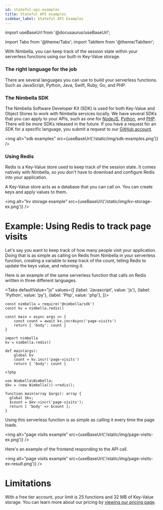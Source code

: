 ```yaml
---
id: stateful-api-examples
title: Stateful API examples
sidebar_label: Stateful API Examples
---
```


import useBaseUrl from '@docusaurus/useBaseUrl';

import Tabs from '@theme/Tabs';
import TabItem from '@theme/TabItem';

With Nimbella, you can keep track of the session state within your serverless functions using our built-in Key-Value storage.

### The right language for the job

There are several languages you can use to build your serverless functions. Such as JavaScript, Python, Java, Swift, Ruby, Go, and PHP.

### The Nimbella SDK

The Nimbella Software Developer Kit (SDK) is used for both Key-Value and Object Stores to work with Nimbella services locally. We have several SDKs that you can apply to your APIs, such as one for [NodeJS](https://www.npmjs.com/package/@nimbella/sdk), [Python](https://pypi.org/project/nimbella/), and [PHP](https://packagist.org/packages/nimbella/nimbella). There will be more SDKs released in the future. If you have a request for an SDK for a specific language, you submit a request to our [GitHub account](https://github.com/nimbella/nimbella-cli/issues).

<img alt="sdk examples" src={useBaseUrl('/static/img/sdk-examples.png')} />

### Using Redis

Redis is a Key-Value store used to keep track of the session state. It comes natively with Nimbella, so you don't have to download and configure Redis into your application.

A Key-Value store acts as a database that you can call on. You can create keys and apply values to them.

<img alt="kv storage example" src={useBaseUrl('/static/img/kv-storage-ex.png')} />

# Example: Using Redis to track page visits

Let's say you want to keep track of how many people visit your application. Doing that is as simple as calling on Redis from Nimbella in your serverless function, creating a variable to keep track of the count, telling Redis to update the keys value, and returning it.

Here is an example of the same serverless function that calls on Redis written in three different languages.

<!-- test
test -->
<!-- test -->

<Tabs
defaultValue="js"
values={[
{label: 'Javascript', value: 'js'},
{label: 'Python', value: 'py'},
{label: 'Php', value: 'php'},
]}>
<TabItem value="js">

```
const nimbella = require('@nimbella/sdk')
const kv = nimbella.redis()

const main = async args => {
    const count = await kv.incrAsync('page-visits')
    return { 'body': count }
}
```

  </TabItem>
  <TabItem value="py">

```
import nimbella
kv = nimbella.redis()

def main(args):
    global kv
    count = kv.incr('page-visits')
    return { 'body': count }
```

  </TabItem>
  <TabItem value="php">

```
<?php

use Nimbella\Nimbella;
$kv = (new Nimbella())->redis();

function main(array $args): array {
  global $kv;
  $count = $kv->incr('page-visits');
  return [ 'body' => $count ];
}
```

  </TabItem>
</Tabs>

Using this serverless function is as simple as calling it every time the page loads.

<img alt="page visits example" src={useBaseUrl('/static/img/page-visits-ex.png')} />

Here's an example of the frontend responding to the API call.

<img alt="page visits example" src={useBaseUrl('/static/img/page-visits-ex-result.png')} />

# Limitations

With a free tier account, your limit is 25 functions and 32 MB of Key-Value storage. You can learn more about our pricing by [viewing our pricing page](https://nimbella.com/pricing/platform).
